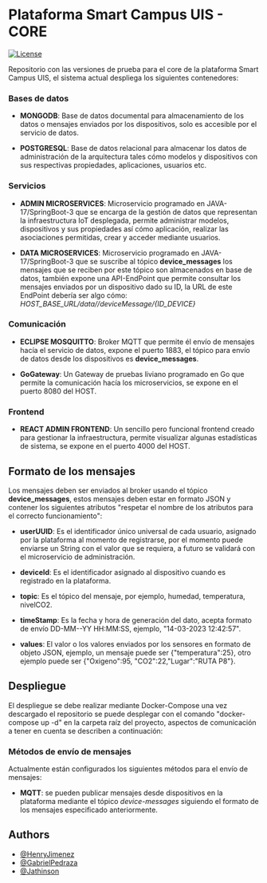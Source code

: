# Plataforma Smart Campus UIS - CORE

[![License](https://img.shields.io/badge/License-Apache_2.0-blue.svg)](https://opensource.org/licenses/Apache-2.0)

Repositorio con las versiones de prueba para el core de la plataforma Smart Campus UIS, el sistema actual despliega los siguientes contenedores: 

### Bases de datos

- **MONGODB**: Base de datos documental para almacenamiento de los datos o mensajes enviados por los dispositivos, solo es accesible por el servicio de datos.

- **POSTGRESQL**: Base de datos relacional para almacenar los datos de administración de la arquitectura tales cómo modelos y dispositivos con sus respectivas propiedades, aplicaciones, usuarios etc.


### Servicios

- **ADMIN MICROSERVICES**: Microservicio programado en JAVA-17/SpringBoot-3 que se encarga de la gestión de datos que representan la infraestructura IoT desplegada, permite administrar modelos, dispositivos y sus propiedades así cómo aplicación, realizar las asociaciones permitidas, crear y acceder mediante usuarios.

- **DATA MICROSERVICES**: Microservicio programado en JAVA-17/SpringBoot-3 que se suscribe al tópico **device_messages** los mensajes que se reciben por este tópico son almacenados en base de datos, también expone una API-EndPoint que permite consultar los mensajes enviados por un dispositivo dado su ID, la URL de este EndPoint debería ser algo cómo: *HOST_BASE_URL/data//deviceMessage/{ID_DEVICE}*


### Comunicación

- **ECLIPSE MOSQUITTO**: Broker MQTT que permite él envío de mensajes hacía el servicio de datos, expone el puerto 1883, el tópico para envío de datos desde los dispositivos es **device_messages**.

- **GoGateway**: Un Gateway de pruebas liviano programado en Go que permite la comunicación hacía los microservicios, se expone en el puerto 8080 del HOST.

### Frontend 
- **REACT ADMIN FRONTEND**: Un sencillo pero funcional frontend creado para gestionar la infraestructura, permite visualizar algunas estadísticas de sistema, se expone en el puerto 4000 del HOST. 


## Formato de los mensajes

Los mensajes deben ser enviados al broker usando el tópico **device_messages**, estos mensajes deben estar en formato JSON y contener los siguientes atributos "respetar el nombre de los atributos para el correcto funcionamiento":

- **userUUID**: Es el identificador único universal de cada usuario, asignado por la plataforma al momento de registrarse, por el momento puede enviarse un String con el valor que se requiera, a futuro se validará con el microservicio de administración. 

- **deviceId**: Es el identificador asignado al dispositivo cuando es registrado en la plataforma. 

- **topic**: Es el tópico del mensaje, por ejemplo, humedad, temperatura, nivelCO2.

- **timeStamp**: Es la fecha y hora de generación del dato, acepta formato de envío  DD-MM--YY HH:MM:SS, ejemplo, "14-03-2023 12:42:57".

- **values**: El valor o los valores enviados por los sensores en formato de objeto JSON, ejemplo, un mensaje puede ser {"temperatura":25}, otro ejemplo puede ser {"Oxigeno":95, "CO2":22,"Lugar":"RUTA P8"}. 



## Despliegue

El despliegue se debe realizar mediante Docker-Compose una vez descargado el repositorio se puede desplegar con el comando "docker-compose up -d" en la carpeta raíz del proyecto, aspectos de comunicación a tener en cuenta se describen a continuación: 

### Métodos de envío de mensajes

Actualmente están configurados los siguientes métodos para el envío de mensajes:
- **MQTT**: se pueden publicar mensajes desde dispositivos en la plataforma mediante el tópico *device-messages* siguiendo el formato de los mensajes especificado anteriormente.



## Authors

- [@HenryJimenez](https://github.com/Han253)
- [@GabrielPedraza](https://github.com/chaphe)
- [@Jathinson](https://github.com/jathinson)
